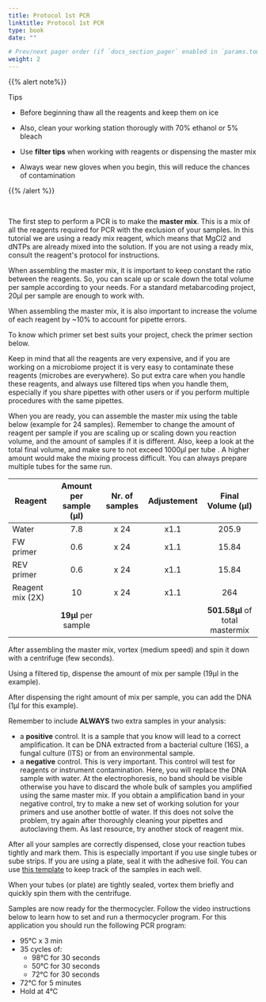 ```yaml
---
title: Protocol 1st PCR
linktitle: Protocol 1st PCR
type: book
date: ""

# Prev/next pager order (if `docs_section_pager` enabled in `params.toml`)
weight: 2
---
```


{{% alert note%}}

Tips

* Before beginning thaw all the reagents and keep them on ice
* Also, clean your working station thorougly with 70% ethanol or 5% bleach

* Use **filter tips** when working with reagents or dispensing the master mix
* Always wear new gloves when you begin, this will reduce the chances of contamination

{{% /alert %}}

<br/>

The first step to perform a PCR is to make the **master mix**. This is a mix of all the reagents required for  PCR with the exclusion of your samples. In this tutorial we are using a ready mix reagent, which means that MgCl2 and dNTPs are already mixed into the solution. If you are not using a ready mix, consult the reagent's protocol for instructions.

When assembling the master mix, it is important to keep constant the ratio between the reagents. So, you can scale up or scale down the total volume per sample according to your needs. For a standard metabarcoding project, 20µl per sample are enough to work with.

When assembling the master mix, it is also important to increase the volume of each reagent by ~10% to account for pipette errors.

To know which primer set best suits your project, check the primer section below.

Keep in mind that all the reagents are very expensive, and if you are working on a microbiome project it is very easy to contaminate these reagents (microbes are everywhere). So put extra care when you handle these reagents, and always use filtered tips when you handle them, especially if you share pipettes with other users or if you perform multiple procedures with the same pipettes.

When you are ready, you can assemble the master mix using the table below (example for 24 samples). Remember to change the amount of reagent per sample if you are scaling up or scaling down you reaction volume, and the amount of samples if it is different. Also, keep a look at the total final volume, and make sure to not exceed 1000µl per tube . A higher amount would make the mixing process difficult. You can always prepare multiple tubes for the same run.

| Reagent          | Amount per sample (µl) | Nr. of samples | Adjustement |        Final Volume (µl)        |
| ---------------- | :--------------------: | :------------: | :---------: | :-----------------------------: |
| Water            |          7.8           |      x 24      |    x1.1     |              205.9              |
| FW primer        |          0.6           |      x 24      |    x1.1     |              15.84              |
| REV primer       |          0.6           |      x 24      |    x1.1     |              15.84              |
| Reagent mix (2X) |           10           |      x 24      |    x1.1     |               264               |
|                  |  **19µl** per sample   |                |             | **501.58µl** of total mastermix |

After assembling the master mix, vortex (medium speed) and spin it down with a centrifuge (few seconds).

Using a filtered tip, dispense the amount of mix per sample (19µl in the example).

After dispensing the right amount of mix per sample, you can add the DNA (1µl for this example).

Remember to include **ALWAYS** two extra samples in your analysis:

* a **positive** control. It is a sample that you know will lead to a correct amplification. It can be DNA extracted from a bacterial culture (16S), a fungal culture (ITS) or from an environmental sample.
* a **negative** control. This is very important. This control will test for reagents or instrument contamination. Here, you will replace the DNA sample with water. At the electrophoresis, no band should be visible otherwise you have to discard the whole bulk of samples you amplified using the same master mix. If you obtain a amplification band in your negative control, try to make a new set of working solution for your primers and use another bottle of water. If this does not solve the problem, try again after thoroughly cleaning your pipettes and autoclaving them. As last resource, try another stock of reagent mix.

After all your samples are correctly dispensed, close your reaction tubes tightly and mark them. This is especially important if you use single tubes or sube strips. If you are using a plate, seal it with the adhesive foil. You can use [this template](http://www.cellsignet.com/media/plates/96.jpg) to keep track of the samples in each well.

When your tubes (or plate) are tightly sealed, vortex them briefly and quickly spin them with the centrifuge.

Samples are now ready for the thermocycler. Follow the video instructions below to learn how to set and run a thermocycler program. For this application you should run the following PCR program:

* 95°C x 3 min
* 35 cycles of:
  * 98°C for 30 seconds
  * 50°C for 30 seconds
  * 72°C for 30 seconds
* 72°C for 5 minutes
* Hold at 4°C



